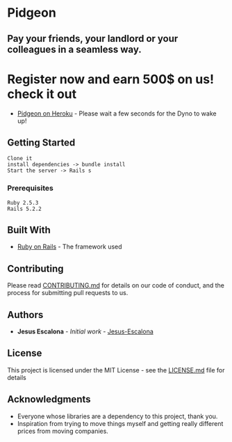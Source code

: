 # Pidgeon

## Pay your friends, your landlord or your colleagues in a seamless way.

# Register now and earn **500$** on us! check it out
* [Pidgeon on Heroku](https://pidgeon.herokuapp.com/) - Please wait a few seconds for the Dyno to wake up!

## Getting Started
```
Clone it
install dependencies -> bundle install
Start the server -> Rails s
```

### Prerequisites

```
Ruby 2.5.3
Rails 5.2.2
```

## Built With

* [Ruby on Rails](https://rubyonrails.org/) - The framework used

## Contributing

Please read [CONTRIBUTING.md](https://gist.github.com/PurpleBooth/b24679402957c63ec426) for details on our code of conduct, and the process for submitting pull requests to us.

## Authors

* **Jesus Escalona** - *Initial work* - [Jesus-Escalona](https://github.com/jesus-escalona)

## License

This project is licensed under the MIT License - see the [LICENSE.md](LICENSE.md) file for details

## Acknowledgments

* Everyone whose libraries are a dependency to this project, thank you.
* Inspiration from trying to move things myself and getting really different prices from moving companies.
